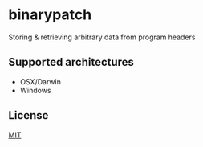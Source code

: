 # binarypatch

Storing & retrieving arbitrary data from program headers

## Supported architectures

* OSX/Darwin
* Windows

## License

[MIT](https://github.com/matiasinsaurralde/binarypatch/blob/master/LICENSE)
